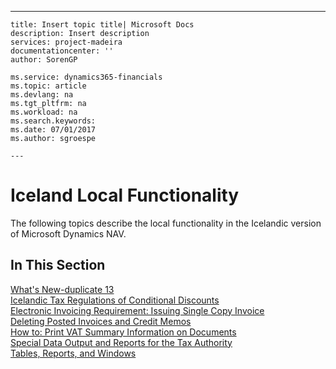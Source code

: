 ---
    title: Insert topic title| Microsoft Docs
    description: Insert description
    services: project-madeira
    documentationcenter: ''
    author: SorenGP

    ms.service: dynamics365-financials
    ms.topic: article
    ms.devlang: na
    ms.tgt_pltfrm: na
    ms.workload: na
    ms.search.keywords:
    ms.date: 07/01/2017
    ms.author: sgroespe

    ---
# Iceland Local Functionality
The following topics describe the local functionality in the Icelandic version of Microsoft Dynamics NAV.  
  
## In This Section  
 [What's New\-duplicate 13](../../LocalFunctionalityForMicrosoftDynamicsNav2016/Iceland/what-s-new-duplicate-13.md)  
 [Icelandic Tax Regulations of Conditional Discounts](../../LocalFunctionalityForMicrosoftDynamicsNav2016/Iceland/icelandic-tax-regulations-of-conditional-discounts.md)  
  [Electronic Invoicing Requirement: Issuing Single Copy Invoice](../../LocalFunctionalityForMicrosoftDynamicsNav2016/Iceland/electronic-invoicing-requirement-issuing-single-copy-invoice.md)  
  [Deleting Posted Invoices and Credit Memos](../../LocalFunctionalityForMicrosoftDynamicsNav2016/Iceland/deleting-posted-invoices-and-credit-memos.md)  
  [How to: Print VAT Summary Information on Documents](../../LocalFunctionalityForMicrosoftDynamicsNav2016/Iceland/how-to-print-vat-summary-information-on-documents.md)  
 [Special Data Output and Reports for the Tax Authority](../../LocalFunctionalityForMicrosoftDynamicsNav2016/Iceland/special-data-output-and-reports-for-the-tax-authority.md)  
  [Tables, Reports, and Windows](../../LocalFunctionalityForMicrosoftDynamicsNav2016/Iceland/tables-reports-and-windows.md)